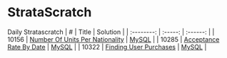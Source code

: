 # StrataScratch
Daily Stratascratch
| #        | Title    |   Solution     |
| :--------:   | :-----:   |  :------: |
|   10156      |   [Number Of Units Per Nationality](https://platform.stratascratch.com/coding/10156-number-of-units-per-nationality?code_type=3) |    [MySQL](./MySQL/NumberOfUnitsPerNationality.sql) |
|   10285      |   [Acceptance Rate By Date](https://platform.stratascratch.com/coding/10285-acceptance-rate-by-date?code_type=3) |    [MySQL](./MySQL/AcceptanceRateByDate.sql) |
|   10322      |   [Finding User Purchases](https://platform.stratascratch.com/coding/10322-finding-user-purchases?code_type=3) |    [MySQL](./MySQL/FindingUserPurchases.sql) |